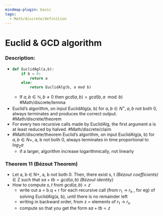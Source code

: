 ```yaml
---
mindmap-plugin: basic
tags:
  - Math/discrete/definition
---
```

# Euclid & GCD algorithm
### Description:
- 
  ```python
  def EuclidAgl(a,b):
	  if b = 0:
		  return a
	  else:
		  return EuclidAlg(b, a mod b)
	```
	- If $a,b\in \mathbb N, b\not=0$ then $gcd(a,b)= gcd(b, a\mod b)$ #Math/discrete/lemma
- Euclid’s algorithm, on input EuclidAlg(a, b) for $a, b ∈ N^+, a, b$ not both 0, always terminates and produces the correct output. #Math/discrete/theorem 
- For every two recursive calls made by EuclidAlg, the first argument a is at least reduced by halved. #Math/discrete/claim 
- #Math/discrete/theorem Euclid’s algorithm, on input EuclidAlg(a, b) for $a, b ∈ N+$, a, b not both 0, always  terminates in time proportional to $log_2a$
	- if a larger, algorithm increase logarithmically, not linearly 
### Theorem 11 (Bézout Theorem)
- Let a, b ∈ N+, a, b not both 0. Then, there exist s, t *(Bézout coefficients)* ∈ Z such that $sa + tb = gcd(a, b)$ *(Bézout identity)*
- How to compute $s,t$ from $gcd(a,b) = z$
	- write out a = b.q + r for each recursive call (from $r_1$ -> $r_n$ , for eg) of solving EuclidAlg(a, b), until there is no remainder left
	- writing in backward order, from z = elements of $r_1$ -> $r_n$
	- compute so that you get the form $sa + tb = z$
<!--ID: 1708098041351-->


